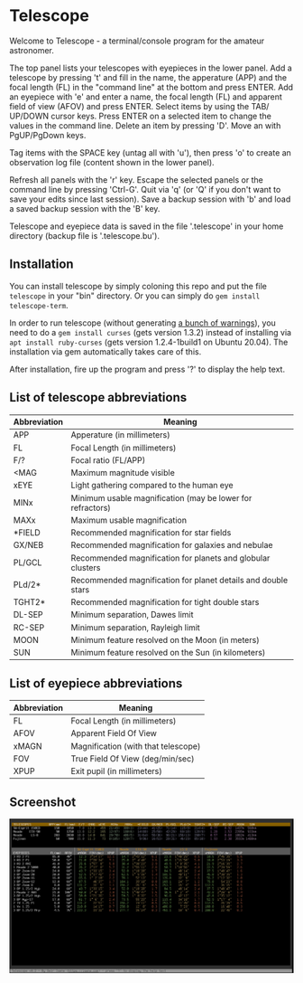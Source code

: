 # Telescope
Welcome to Telescope - a terminal/console program for the amateur astronomer.

The top panel lists your telescopes with eyepieces in the lower panel. Add a telescope by pressing 't' and fill in the name, the apperature (APP) and the focal length (FL) in the "command line" at the bottom and press ENTER. Add an eyepiece with 'e' and enter a name, the focal length (FL) and apparent field of view (AFOV) and press ENTER. Select items by using the TAB/ UP/DOWN cursor keys. Press ENTER on a selected item to change the values in the command line. Delete an item by pressing 'D'. Move an with PgUP/PgDown keys. 

Tag items with the SPACE key (untag all with 'u'), then press 'o' to create an observation log file (content shown in the lower panel).

Refresh all panels with the 'r' key. Escape the selected panels or the command line by pressing 'Ctrl-G'. Quit via 'q' (or 'Q' if you don't want to save your edits since last session). Save a backup session with 'b' and load a saved backup session with the 'B' key.

Telescope and eyepiece data is saved in the file '.telescope' in your home directory (backup file is '.telescope.bu').

## Installation
You can install telescope by simply coloning this repo and put the file `telescope` in your "bin" directory. Or you can simply do `gem install telescope-term`.

In order to run telescope (without generating [a bunch of warnings](https://github.com/isene/RTFM/issues/1)), you need to do a `gem install curses` (gets version 1.3.2) instead of installing via `apt install ruby-curses` (gets version 1.2.4-1build1 on Ubuntu 20.04). The installation via gem automatically takes care of this.

After installation, fire up the program and press '?' to display the help text.

## List of telescope abbreviations

Abbreviation | Meaning
-------------|-----------------------------------------------------------
APP          | Apperature (in millimeters)                                      
FL           | Focal Length (in millimeters)                                    
F/?          | Focal ratio (FL/APP)                                             
\<MAG        | Maximum magnitude visible                                        
xEYE         | Light gathering compared to the human eye                        
MINx         | Minimum usable magnification (may be lower for refractors)
MAXx         | Maximum usable magnification
\*FIELD      | Recommended magnification for star fields
GX/NEB       | Recommended magnification for galaxies and nebulae
PL/GCL       | Recommended magnification for planets and globular clusters
PLd/2\*      | Recommended magnification for planet details and double stars
TGHT2\*      | Recommended magnification for tight double stars
DL-SEP       | Minimum separation, Dawes limit
RC-SEP       | Minimum separation, Rayleigh limit
MOON         | Minimum feature resolved on the Moon (in meters)
SUN          | Minimum feature resolved on the Sun (in kilometers)

## List of eyepiece abbreviations

Abbreviation | Meaning
-------------|-------------------------------------------------------------                                           
FL           | Focal Length (in millimeters)      
AFOV         | Apparent Field Of View             
xMAGN        | Magnification (with that telescope)
FOV          | True Field Of View (deg/min/sec)   
XPUP         | Exit pupil (in millimeters)        

## Screenshot

![Screenshot](screenshot.png?raw=true)
